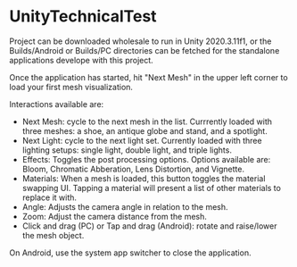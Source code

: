 # UnityTechnicalTest

Project can be downloaded wholesale to run in Unity 2020.3.11f1, or the Builds/Android or Builds/PC directories can be fetched for the standalone applications develope with this project.

Once the application has started, hit "Next Mesh" in the upper left corner to load your first mesh visualization.

Interactions available are:
- Next Mesh: cycle to the next mesh in the list. Currrently loaded with three meshes: a shoe, an antique globe and stand, and a spotlight.
- Next Light: cycle to the next light set. Currently loaded with three lighting setups: single light, double light, and triple lights.
- Effects: Toggles the post processing options. Options available are: Bloom, Chromatic Abberation, Lens Distortion, and Vignette.
- Materials: When a mesh is loaded, this button toggles the material swapping UI. Tapping a material will present a list of other materials to replace it with.
- Angle: Adjusts the camera angle in relation to the mesh.
- Zoom: Adjust the camera distance from the mesh.
- Click and drag (PC) or Tap and drag (Android): rotate and raise/lower the mesh object.
 
On Android, use the system app switcher to close the application.
    
